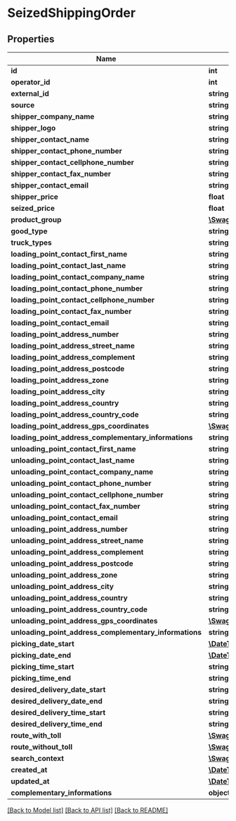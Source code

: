 # SeizedShippingOrder

## Properties
Name | Type | Description | Notes
------------ | ------------- | ------------- | -------------
**id** | **int** |  | [optional] 
**operator_id** | **int** |  | [optional] 
**external_id** | **string** |  | [optional] 
**source** | **string** |  | [optional] 
**shipper_company_name** | **string** |  | [optional] 
**shipper_logo** | **string** |  | [optional] 
**shipper_contact_name** | **string** |  | [optional] 
**shipper_contact_phone_number** | **string** |  | [optional] 
**shipper_contact_cellphone_number** | **string** |  | [optional] 
**shipper_contact_fax_number** | **string** |  | [optional] 
**shipper_contact_email** | **string** |  | [optional] 
**shipper_price** | **float** |  | [optional] 
**seized_price** | **float** |  | [optional] 
**product_group** | [**\Swagger\Client\Model\ProductGroup**](ProductGroup.md) |  | [optional] 
**good_type** | **string** |  | [optional] 
**truck_types** | **string[]** |  | [optional] 
**loading_point_contact_first_name** | **string** |  | [optional] 
**loading_point_contact_last_name** | **string** |  | [optional] 
**loading_point_contact_company_name** | **string** |  | [optional] 
**loading_point_contact_phone_number** | **string** |  | [optional] 
**loading_point_contact_cellphone_number** | **string** |  | [optional] 
**loading_point_contact_fax_number** | **string** |  | [optional] 
**loading_point_contact_email** | **string** |  | [optional] 
**loading_point_address_number** | **string** |  | [optional] 
**loading_point_address_street_name** | **string** |  | [optional] 
**loading_point_address_complement** | **string** |  | [optional] 
**loading_point_address_postcode** | **string** |  | [optional] 
**loading_point_address_zone** | **string** |  | [optional] 
**loading_point_address_city** | **string** |  | [optional] 
**loading_point_address_country** | **string** |  | [optional] 
**loading_point_address_country_code** | **string** |  | [optional] 
**loading_point_address_gps_coordinates** | [**\Swagger\Client\Model\GeoJsonPoint**](GeoJsonPoint.md) |  | [optional] 
**loading_point_address_complementary_informations** | **string** |  | [optional] 
**unloading_point_contact_first_name** | **string** |  | [optional] 
**unloading_point_contact_last_name** | **string** |  | [optional] 
**unloading_point_contact_company_name** | **string** |  | [optional] 
**unloading_point_contact_phone_number** | **string** |  | [optional] 
**unloading_point_contact_cellphone_number** | **string** |  | [optional] 
**unloading_point_contact_fax_number** | **string** |  | [optional] 
**unloading_point_contact_email** | **string** |  | [optional] 
**unloading_point_address_number** | **string** |  | [optional] 
**unloading_point_address_street_name** | **string** |  | [optional] 
**unloading_point_address_complement** | **string** |  | [optional] 
**unloading_point_address_postcode** | **string** |  | [optional] 
**unloading_point_address_zone** | **string** |  | [optional] 
**unloading_point_address_city** | **string** |  | [optional] 
**unloading_point_address_country** | **string** |  | [optional] 
**unloading_point_address_country_code** | **string** |  | [optional] 
**unloading_point_address_gps_coordinates** | [**\Swagger\Client\Model\GeoJsonPoint**](GeoJsonPoint.md) |  | [optional] 
**unloading_point_address_complementary_informations** | **string** |  | [optional] 
**picking_date_start** | [**\DateTime**](\DateTime.md) |  | [optional] 
**picking_date_end** | [**\DateTime**](\DateTime.md) |  | [optional] 
**picking_time_start** | **string** |  | [optional] 
**picking_time_end** | **string** |  | [optional] 
**desired_delivery_date_start** | **string** |  | [optional] 
**desired_delivery_date_end** | **string** |  | [optional] 
**desired_delivery_time_start** | **string** |  | [optional] 
**desired_delivery_time_end** | **string** |  | [optional] 
**route_with_toll** | [**\Swagger\Client\Model\Route**](Route.md) |  | [optional] 
**route_without_toll** | [**\Swagger\Client\Model\Route**](Route.md) |  | [optional] 
**search_context** | [**\Swagger\Client\Model\SearchContext**](SearchContext.md) |  | [optional] 
**created_at** | [**\DateTime**](\DateTime.md) |  | [optional] 
**updated_at** | [**\DateTime**](\DateTime.md) |  | [optional] 
**complementary_informations** | **object** |  | [optional] 

[[Back to Model list]](../README.md#documentation-for-models) [[Back to API list]](../README.md#documentation-for-api-endpoints) [[Back to README]](../README.md)


